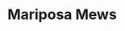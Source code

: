 ---
title: 'Mariposa Mews'
pubDate: 2024-06-05
description: 'Insert omegalul description. Lorem ipsum dolor sit amet, consectetuer adipiscing elit, sed diam nonummy nibh euismod tincidunt ut laoreet dolore magna aliquam.'
video:
    desktopUrl: '/videos/mariposa--desktop.webm'
    mobileUrl: '/videos/mariposa--mobile.webm'
category: 'Business Website'
client: 'Mariposa Mews'
industry: 'Sustainable Real Estate'
websiteUrl: 'https://www.mariposamews.com.ph'
---